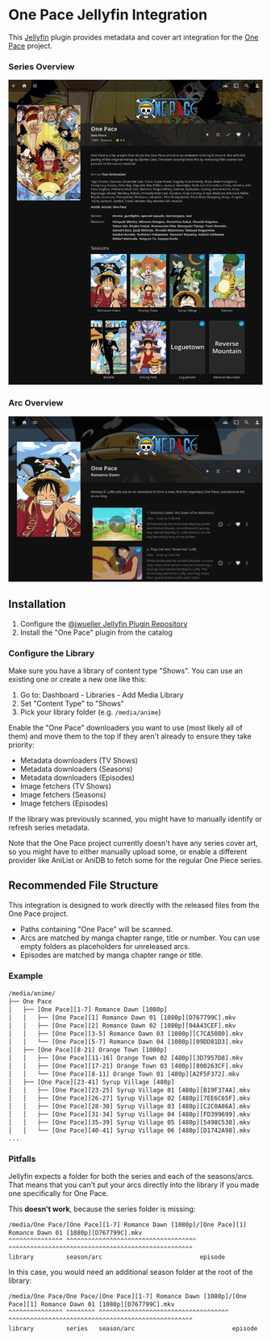 # One Pace Jellyfin Integration

This [Jellyfin](https://jellyfin.org/) plugin provides metadata and cover art integration for the [One Pace](https://onepace.net/) project.


### Series Overview

![Series Overview](docs/series.png)


### Arc Overview

![Arc Overview](docs/arc.png)


## Installation

1. Configure the [@jwueller Jellyfin Plugin Repository](https://github.com/jwueller/jellyfin-repository)
2. Install the "One Pace" plugin from the catalog


### Configure the Library

Make sure you have a library of content type "Shows". You can use an existing one or create a new one like this:

1. Go to: Dashboard - Libraries - Add Media Library
2. Set "Content Type" to "Shows"
3. Pick your library folder (e.g. `/media/anime`)

Enable the "One Pace" downloaders you want to use (most likely all of them) and move them to the top if they aren't already to ensure they take priority:

* Metadata downloaders (TV Shows)
* Metadata downloaders (Seasons)
* Metadata downloaders (Episodes)
* Image fetchers (TV Shows)
* Image fetchers (Seasons)
* Image fetchers (Episodes)

If the library was previously scanned, you might have to manually identify or refresh series metadata.

Note that the One Pace project currently doesn't have any series cover art, so you might have to either manually upload some, or enable a different provider like AniList or AniDB to fetch some for the regular One Piece series.


## Recommended File Structure

This integration is designed to work directly with the released files from the One Pace project.

* Paths containing "One Pace" will be scanned.
* Arcs are matched by manga chapter range, title or number. You can use empty folders as placeholders for unreleased arcs.
* Episodes are matched by manga chapter range or title.


### Example

```
/media/anime/
├── One Pace
│   ├── [One Pace][1-7] Romance Dawn [1080p]
│   │   ├── [One Pace][1] Romance Dawn 01 [1080p][D767799C].mkv
│   │   ├── [One Pace][2] Romance Dawn 02 [1080p][04A43CEF].mkv
│   │   ├── [One Pace][3-5] Romance Dawn 03 [1080p][C7CA5080].mkv
│   │   └── [One Pace][5-7] Romance Dawn 04 [1080p][09DD81D3].mkv
│   ├── [One Pace][8-21] Orange Town [1080p]
│   │   ├── [One Pace][11-16] Orange Town 02 [480p][3D7957D8].mkv
│   │   ├── [One Pace][17-21] Orange Town 03 [480p][800263CF].mkv
│   │   └── [One Pace][8-11] Orange Town 01 [480p][A2F5F372].mkv
│   ├── [One Pace][23-41] Syrup Village [480p]
│   │   ├── [One Pace][23-25] Syrup Village 01 [480p][B19F374A].mkv
│   │   ├── [One Pace][26-27] Syrup Village 02 [480p][7EE6C65F].mkv
│   │   ├── [One Pace][28-30] Syrup Village 03 [480p][C2C0A86A].mkv
│   │   ├── [One Pace][31-34] Syrup Village 04 [480p][FD399699].mkv
│   │   ├── [One Pace][35-39] Syrup Village 05 [480p][5498C538].mkv
│   │   └── [One Pace][40-41] Syrup Village 06 [480p][D1742A98].mkv
...
```


### Pitfalls

Jellyfin expects a folder for both the series and each of the seasons/arcs. That means that you can't put your arcs directly into the library if you made one specifically for One Pace.

This **doesn't work**, because the series folder is missing:

```
/media/One Pace/[One Pace][1-7] Romance Dawn [1080p]/[One Pace][1] Romance Dawn 01 [1080p][D767799C].mkv
^^^^^^^^^^^^^^^ ^^^^^^^^^^^^^^^^^^^^^^^^^^^^^^^^^^^^ ^^^^^^^^^^^^^^^^^^^^^^^^^^^^^^^^^^^^^^^^^^^^^^^^^^^
library         season/arc                           episode
```

In this case, you would need an additional season folder at the root of the library:

```
/media/One Pace/One Pace/[One Pace][1-7] Romance Dawn [1080p]/[One Pace][1] Romance Dawn 01 [1080p][D767799C].mkv
^^^^^^^^^^^^^^^ ^^^^^^^^ ^^^^^^^^^^^^^^^^^^^^^^^^^^^^^^^^^^^^ ^^^^^^^^^^^^^^^^^^^^^^^^^^^^^^^^^^^^^^^^^^^^^^^^^^^
library         series   season/arc                           episode
```
